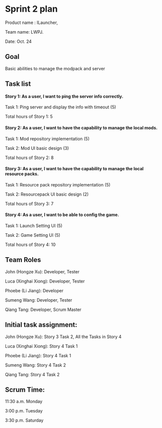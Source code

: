 # Sprint 2 plan

Product name : ILauncher,

Team name: LWPJ.

Date: Oct. 24

## Goal

Basic abilities to manage the modpack and server

## Task list

#### Story 1: As a user, I want to ping the server info correctly.

Task 1: Ping server and display the info with timeout (5)

Total hours of Story 1: 5

#### Story 2: As a user, I want to have the capability to manage the local mods.

Task 1: Mod repository implementation (5)

Task 2: Mod UI basic design (3)

Total hours of Story 2: 8

#### Story 3: As a user, I want to have the capability to manage the local resource packs.

Task 1: Resource pack repository implementation (5)

Task 2: Resourcepack UI basic design (2)

Total hours of Story 3: 7

#### Story 4: As a user, I want to be able to config the game. 

Task 1: Launch Setting UI (5)

Task 2: Game Setting UI (5)

Total hours of Story 4: 10

## Team Roles

John (Hongze Xu): Developer, Tester

Luca (Xinghai Xiong): Developer, Tester

Phoebe (Li Jiang): Developer

Sumeng Wang: Developer, Tester

Qiang Tang: Developer, Scrum Master

## Initial task assignment:

John (Hongze Xu): Story 3 Task 2, All the Tasks in Story 4

Luca (Xinghai Xiong): Story 4 Task 1

Phoebe (Li Jiang): Story 4 Task 1

Sumeng Wang: Story 4 Task 2

Qiang Tang: Story 4 Task 2

## Scrum Time:

11:30 a.m. Monday

3:00 p.m. Tuesday

3:30 p.m. Saturday 
